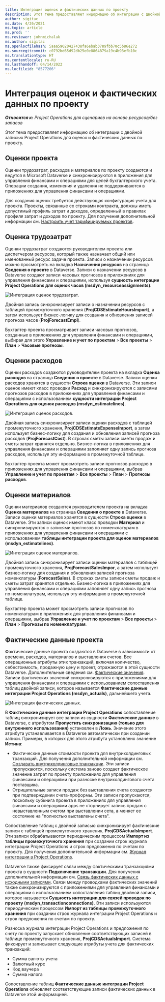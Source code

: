 ```yaml
---
title: Интеграция оценок и фактических данных по проекту
description: Этот тема предоставляет информацию об интеграции с двойной записью Project Operations для оценок и фактических данных по проекту.
author: sigitac
ms.date: 4/26/2021
ms.topic: article
ms.prod: ''
ms.reviewer: johnmichalak
ms.author: sigitac
ms.openlocfilehash: 5aaa59020427438fa6ebab3789fbb70c5b86e272
ms.sourcegitcommit: c0792bd65d92db25e0e8864879a19c4b93efb10c
ms.translationtype: HT
ms.contentlocale: ru-RU
ms.lasthandoff: 04/14/2022
ms.locfileid: "8577206"
---
```

# <a name="project-estimates-and-actuals-integration"></a>Интеграция оценок и фактических данных по проекту

_**Относится к:** Project Operations для сценариев на основе ресурсов/без запасов_

Этот тема предоставляет информацию об интеграции с двойной записью Project Operations для оценок и фактических данных по проекту.

## <a name="project-estimates"></a>Оценки проекта

Оценки трудозатрат, расходов и материалов по проекту создаются и ведутся в Microsoft Dataverse и синхронизируются в приложения для управления финансами и операциями для целей бухгалтерского учета. Операции создания, изменения и удаления не поддерживаются в приложениях для управления финансами и операциями.

Для создания оценок требуется действующая конфигурация учета для проекта. Проекты, связанные со строками контракта, должны иметь допустимый профиль затрат и доходов, определенный в правилах профиля затрат и доходов по проекту. Для получения дополнительной информации см. [Настроить учет тарифицируемых проектов](../project-accounting/configure-accounting-billable-projects.md#configure-project-cost-and-revenue-profile-rules).

## <a name="labor-estimates"></a>Оценка трудозатрат

Оценки трудозатрат создаются руководителем проекта или диспетчером ресурсов, который также назначает общий или именованный ресурс задаче проекта. Записи о назначении ресурсов можно просмотреть на вкладка **Назначения ресурсов** на страница **Сведения о проекте** в Dataverse. Записи о назначении ресурсов в Dataverse создают записи часовых прогнозов в приложениях для управления финансами и операциями, используя **сущность интеграции Project Operations для оценок часов (msdyn\_resourceassignments)**.

   ![Интеграция оценок трудозатрат.](./Media/DW4LaborEstimates.png)

Двойная запись синхронизирует записи о назначении ресурсов с таблицей промежуточного хранения (**ProjCDSEstimateHoursImport**), а затем использует бизнес-логику для создания и обновления записей прогноза часов (**ProjForecastEmpl**).

Бухгалтер проекта просматривает записи часовых прогнозов, созданные в приложениях для управления финансами и операциями, выбирая для этого **Управление и учет по проектам** > **Все проекты** > **План** > **Часовые прогнозы**.

## <a name="expense-estimates"></a>Оценки расходов

Оценки расходов создаются руководителем проекта на вкладка **Оценка расходов** на страница **Сведения о проекте** в Dataverse. Записи оценки расходов хранятся в сущности **Строка оценки** в Dataverse. Эти записи оценок имеют класс проводки **Расход** и синхронизируются с записями прогнозов расходов в приложениях для управления финансами и операциями с использованием **сущности интеграции Project Operations для оценок расходов (msdyn\_estimatelines)**.

   ![Интеграция оценок расходов.](./Media/DW4ExpenseEstimates.png)

Двойная запись синхронизирует записи оценки расходов с таблицей промежуточного хранения, **ProjCDSEstimateExpenseImport**, а затем использует бизнес-логику для создания и обновления записей прогноза расходов (**ProjForecastCost**). В строках сметы записи сметы продаж и сметы затрат хранятся отдельно. Бизнес-логика в приложениях для управления финансами и операциями заполняет одну запись прогноза расходов, используя эту информацию в промежуточной таблице.

Бухгалтер проекта может просмотреть записи прогнозов расходов в приложениях для управления финансами и операциями, выбрав **Управление и учет по проектам** > **Все проекты** > **План** > **Прогнозы расходов**.

## <a name="material-estimates"></a>Оценки материалов

Оценки материалов создаются руководителем проекта на вкладка **Оценка материалов** на страница **Сведения о проекте** в Dataverse. Записи оценки материалов хранятся в сущности **Строка оценки** в Dataverse. Эти записи оценок имеют класс проводки **Материал** и синхронизируются с записями прогнозов по номенклатурам в приложениях для управления финансами и операциями с использованием **таблицы интеграции проекта для оценок материалов (msdyn\_estimatelines)**.

   ![Интеграция оценок материалов.](./Media/DW4MaterialEstimates.png)

Двойная запись синхронизирует записи оценки материалов с таблицей промежуточного хранения, **ProjForecastSalesImpor**, а затем использует бизнес-логику для создания и обновления записей прогноза номенклатуры (**ForecastSales**). В строках сметы записи сметы продаж и сметы затрат хранятся отдельно. Бизнес-логика в приложениях для управления финансами и операциями заполняет одну запись прогноза по номенклатурам, используя эту информацию в промежуточной таблице.

Бухгалтер проекта может просмотреть записи прогнозов по номенклатурам в приложениях для управления финансами и операциями, выбрав **Управление и учет по проектам** > **Все проекты** > **План** > **Прогнозы по номенклатурам**.

## <a name="project-actuals"></a>Фактические данные проекта

Фактические данные проекта создаются в Dataverse в зависимости от времени, расходов, материалов и выставления счетов. Все операционные атрибуты этих транзакций, включая количество, себестоимость, продажную цену и проект, отражаются в этой сущности Dataverse. Дополнительные сведения см. [Фактические значения](../actuals/actuals-overview.md). Записи фактических значений синхронизируются с приложениями для управления финансами и операциями с использованием сопоставления таблиц двойной записи, которое называется **Фактические данные интеграции Project Operations (msdyn\_actuals)**, дальнейшего учета.

   ![Интеграция фактических данных.](./Media/DW4Actuals.png)

В **Фактические данные интеграции Project Operations** сопоставление таблиц синхронизирует все записи из сущности **Фактические данные** в Dataverse, с атрибутом **Пропустить синхронизацию (только для внутреннего использования)** установлен в **Ложь**. Значение этого атрибута устанавливается в Dataverse автоматически при создании записи. Примеры, в которых для этого атрибута установлено значение **Истина**:

  - Фактические данные стоимости проекта для внутрихолдинговых транзакций. Для получения дополнительной информации см. [Создавать внутрихолдинговые транзакции](../project-accounting/create-intercompany-transactions.md). Эти записи пропускаются, поскольку система заново создает фактическое значение затрат по проекту приложениях для управления финансами и операциями при разноске внутрихолдингового счета поставщика.
  - Отрицательные записи продаж без выставления счета создаются при подтверждении счета-проформы. Эти записи пропускаются, поскольку субкнига проекта в приложениях для управления финансами и операциями apps не сторнирует запись продаж с невыставленным счетом при выставлении сета, а меняет ее состояние на "полностью выставлены счета".

Сопоставление таблиц с двойной записью синхронизирует фактические записи с таблицей промежуточного хранения, **ProjCDSActualsImport**. Эти записи обрабатываются периодическим процессом **Импорт из таблицы промежуточного хранения** при создании строк журнала интеграции Project Operations и строк предложения по счетам по проекту. Для получения дополнительной информации см. [Журнал интеграции в Project Operations](../project-accounting/project-operations-integration-journal.md).

Dataverse также фиксирует связи между фактическими транзакциями проекта в сущности **Подключение транзакции**. Для получения дополнительной информации см. [Связь фактических данных с исходными записями](../actuals/linkingactuals.md). Связи между проводками фактических значений также синхронизируются с приложениями для управления финансами и операциями с использованием сопоставления таблиц двойной записи, которое называется **Сущность интеграции для связей проводок по проекту (msdyn\_transactionconnections)**. Эти записи используются периодическим процессом **Импорт из таблицы промежуточного хранения** при создании строк журнала интеграции Project Operations и строк предложения по счетам по проекту.

Разноска журнала интеграции Project Operations и предложения по счету по проекту запускает обновление соответствующих записей в таблице промежуточного хранения, **ProjCDSActualsImport**. Система фиксирует и записывает следующие атрибуты учета для фактических транзакций:

- Сумма валюты учета
- Валютный курс
- Код ваучера
- Сумма налога

Сопоставление таблиц **Фактические данные интеграции Project Operations** обновляет соответствующие записи фактических данных в Dataverse этой информацией.

